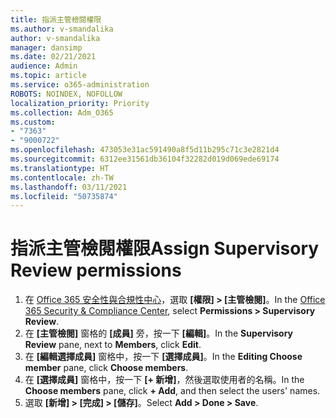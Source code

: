 ```yaml
---
title: 指派主管檢閱權限
ms.author: v-smandalika
author: v-smandalika
manager: dansimp
ms.date: 02/21/2021
audience: Admin
ms.topic: article
ms.service: o365-administration
ROBOTS: NOINDEX, NOFOLLOW
localization_priority: Priority
ms.collection: Adm_O365
ms.custom:
- "7363"
- "9000722"
ms.openlocfilehash: 473053e31ac591490a8f5d11b295c71c3e2821d4
ms.sourcegitcommit: 6312ee31561db36104f32282d019d069ede69174
ms.translationtype: HT
ms.contentlocale: zh-TW
ms.lasthandoff: 03/11/2021
ms.locfileid: "50735874"
---
```

# <a name="assign-supervisory-review-permissions"></a><span data-ttu-id="e0da6-102">指派主管檢閱權限</span><span class="sxs-lookup"><span data-stu-id="e0da6-102">Assign Supervisory Review permissions</span></span>

1. <span data-ttu-id="e0da6-103">在 [Office 365 安全性與合規性中心](https://sip.protection.office.com/homepage)，選取 **[權限] > [主管檢閱]**。</span><span class="sxs-lookup"><span data-stu-id="e0da6-103">In the [Office 365 Security & Compliance Center](https://sip.protection.office.com/homepage), select **Permissions > Supervisory Review**.</span></span>
2. <span data-ttu-id="e0da6-104">在 **[主管檢閱]** 窗格的 **[成員]** 旁，按一下 **[編輯]**。</span><span class="sxs-lookup"><span data-stu-id="e0da6-104">In the **Supervisory Review** pane, next to **Members**, click **Edit**.</span></span>
3. <span data-ttu-id="e0da6-105">在 **[編輯選擇成員]** 窗格中，按一下 **[選擇成員]**。</span><span class="sxs-lookup"><span data-stu-id="e0da6-105">In the **Editing Choose member** pane, click **Choose members**.</span></span>
4. <span data-ttu-id="e0da6-106">在 **[選擇成員]** 窗格中，按一下 **[+ 新增]**，然後選取使用者的名稱。</span><span class="sxs-lookup"><span data-stu-id="e0da6-106">In the **Choose members** pane, click **+ Add**, and then select the users' names.</span></span>
5. <span data-ttu-id="e0da6-107">選取 **[新增] > [完成] > [儲存]**。</span><span class="sxs-lookup"><span data-stu-id="e0da6-107">Select **Add > Done > Save**.</span></span>